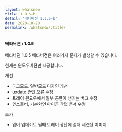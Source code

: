 ```yaml
---
layout: whatsnew
title: 1.0.5-b
detail: '베타버젼 1.0.5-b'
date: 2020-10-20
permalink: /whatsnew/:title/
---
```

<h4>베타버젼 : 1.0.5</h4>

베타버젼 1.0.5
베타버전은 여러가지 문제가 발생할 수 있습니다.

현재는 윈도우버젼만 제공합니다.

개선
- 다크모드, 일반모드 디자인 개선
- update 관련 오류 수정
- 트레이 윈도우에서 일부 공란이 생기는 버그 수정
- 인스톨러, 기본화면 아이콘 관련 문제 수정

추가
- 앱이 업데이트 될때 트레이 상단에 좀더 세련된 이미지
